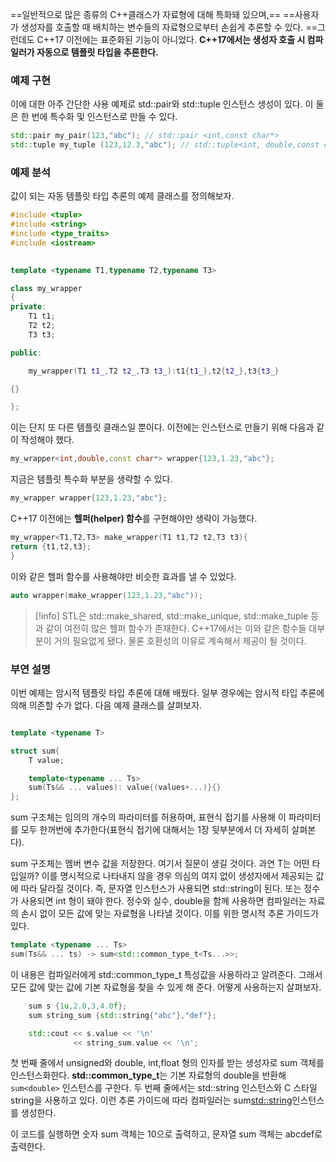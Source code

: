 

==일반적으로 많은 종류의 C++클래스가 자료형에 대해 특화돼 있으며,== ==사용자가 생성자를 호출할 때 배치하는 변수들의 자료형으로부터 손쉽게 추론할 수 있다. ==그런데도 C++17 이전에는 표준화된 기능이 아니었다. **C++17에서는 생성자 호출 시 컴파일러가 자동으로 템플릿 타입을 추론한다.**


### 예제 구현

이에 대한 아주 간단한 사용 예제로 std::pair와 std::tuple 인스턴스 생성이 있다. 이 둘은 한 번에 특수화 및 인스턴스로 만들 수 있다.

``` c++
std::pair my_pair(123,"abc"); // std::pair <int,const char*>
std::tuple my_tuple (123,12.3,"abc"); // std::tuple<int, double,const char*>
```

### 예제 분석

값이 되는 자동 템플릿 타입 추론의 예제 클래스를 정의해보자.

``` c++
#include <tuple>
#include <string>
#include <type_traits>
#include <iostream>
  

template <typename T1,typename T2,typename T3>

class my_wrapper
{
private:
    T1 t1;
    T2 t2;
    T3 t3;

public:

    my_wrapper(T1 t1_,T2 t2_,T3 t3_):t1{t1_},t2{t2_},t3{t3_}

{}

};
```

이는 단지 또 다른 템플릿 클래스일 뿐이다. 이전에는 인스턴스로 만들기 위해 다음과 같이 작성해야 했다.

```c++
my_wrapper<int,double,const char*> wrapper{123,1.23,"abc"};
```

지금은 템플릿 특수화 부분을 생략할 수 있다.

``` c++
my_wrapper wrapper{123,1.23,"abc"};
```

C++17 이전에는 **헬퍼(helper) 함수**를 구현해야만 생략이 가능했다.

``` c++
my_wrapper<T1,T2,T3> make_wrapper(T1 t1,T2 t2,T3 t3){
return {t1,t2,t3};
}
```

이와 같은 헬퍼 함수를 사용해야만 비슷한 효과를 낼 수 있었다.

``` c++
auto wrapper(make_wrapper(123,1.23,"abc"));
```

>[!info]
>STL은 std::make_shared, std::make_unique, std::make_tuple 등과 같이 여전히 많은 헬퍼 함수가 존재한다. C++17에서는 이와 같은 함수들 대부분이 거의 필요없게 됐다. 물론 호환성의 이유로 계속해서 제공이 될 것이다.


### 부연 설명

이번 예제는 암시적 템플릿 타입 추론에 대해 배웠다. 일부 경우에는 암시적 타입 추론에 의해 의존할 수가 없다. 다음 예제 클래스를 살펴보자.

``` c++

template <typename T>

struct sum{
    T value;

    template<typename ... Ts>
    sum(Ts&& ... values): value{(values+...)}{}
};
```

sum 구조체는 임의의 개수의 파라미터를 허용하며, 표현식 접기를 사용해 이 파라미터를 모두 한꺼번에 추가한다(표현식 접기에 대해서는 1장 뒷부분에서 더 자세히 살펴본다). 

sum 구조체는 멤버 변수 값을 저장한다. 여기서 질문이 생길 것이다. 과연 T는 어떤 타입일까? 이를 명시적으로 나타내지 않을 경우 의심의 여지 없이 생성자에서 제공되는 값에 따라 달라질 것이다. 즉, 문자열 인스턴스가 사용되면 std::string이 된다. 또는 정수가 사용되면 int 형이 돼야 한다. 정수와 실수, double을 함께 사용하면 컴파일러는 자료의 손시 없이 모든 값에 맞는 자료형을 나타낼 것이다. 이를 위한 명시적 추론 가이드가 있다.


``` c++
template <typename ... Ts>
sum(Ts&& ... ts) -> sum<std::common_type_t<Ts...>>;
```

이 내용은 컴파일러에게 std::common_type_t 특성값을 사용하라고 알려준다. 그래서 모든 값에 맞는 값에 기본 자료형을 찾을 수 있게 해 준다. 어떻게 사용하는지 살펴보자.

``` c++
    sum s {1u,2.0,3,4.0f};
    sum string_sum {std::string{"abc"},"def"};

    std::cout << s.value << '\n'
              << string_sum.value << '\n';
```

첫 번째 줄에서 unsigned와 double, int,float 형의 인자를 받는 생성자로 sum 객체를 인스턴스화한다. **std::common_type_t**는 기본 자료형의 double을 반환해 `sum<double>` 인스턴스를 구한다. 두 번째 줄에서는 std::string 인스턴스와 C 스타일 string을 사용하고 있다. 이런 추론 가이드에 따라 컴파일러는 sum<std::string>인스턴스를 생성한다.

이 코드를 실행하면 숫자 sum 객체는 10으로 출력하고, 문자열 sum 객체는 abcdef로 출력한다.


